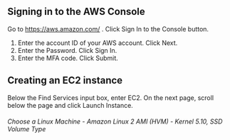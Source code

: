 ## Signing in to the AWS Console
Go to https://aws.amazon.com/ . Click Sign In to the Console button.

1. Enter the account ID of your AWS account. Click Next.
2. Enter the Password. Click Sign In.
3. Enter the MFA code. Click Submit.

## Creating an EC2 instance
Below the Find Services input box, enter EC2.
On the next page, scroll below the page and click Launch Instance.
###### Choose a Linux Machine - Amazon Linux 2 AMI (HVM) - Kernel 5.10, SSD Volume Type
